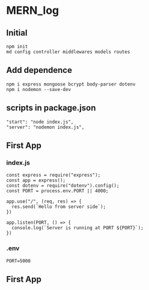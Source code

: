 # MERN_log

## Initial
```
npm init
md config controller middlewares models routes
```

## Add dependence
```
npm i express mongoose bcrypt body-parser dotenv
npm i nodemon --save-dev
```

## scripts in package.json
```
"start": "node index.js",
"server": "nodemon index.js",
```

## First App
### index.js
```
const express = require("express");
const app = express();
const dotenv = require("dotenv").config();
const PORT = process.env.PORT || 4000;

app.use("/", (req, res) => {
  res.send(`Hello from server side`);
})

app.listen(PORT, () => {
  console.log(`Server is running at PORT ${PORT}`);
})

```
### .env
```
PORT=5000
```

## First App

